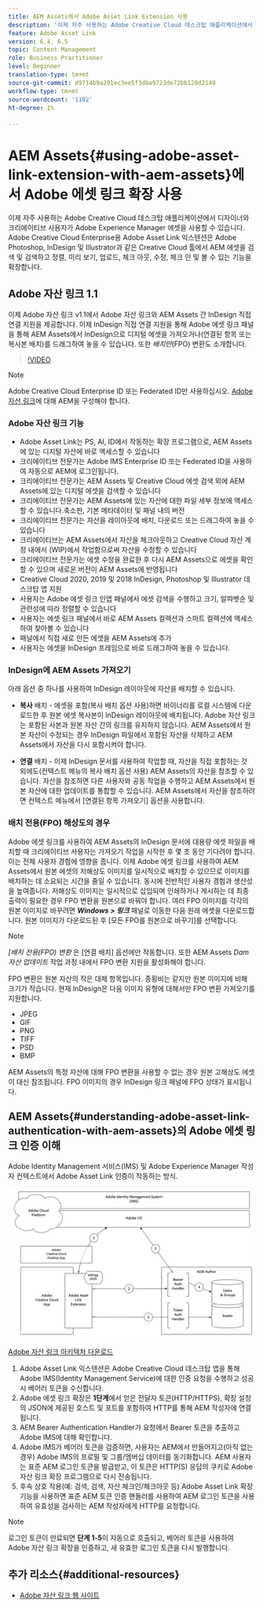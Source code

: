 ```yaml
---
title: AEM Assets에서 Adobe Asset Link Extension 사용
description: '이제 자주 사용하는 Adobe Creative Cloud 데스크탑 애플리케이션에서 디자이너와 크리에이티브 사용자가 Adobe Experience Manager 에셋을 사용할 수 있습니다. Adobe Creative Cloud Enterprise용 Adobe Asset Link 익스텐션은 Adobe Photoshop, InDesign 및 Illustrator과 같은 Creative Cloud 툴에서 AEM 에셋을 검색 및 검색하고 정렬, 미리 보기, 업로드, 체크 아웃, 수정, 체크 인 및 볼 수 있는 기능을 확장합니다. '
feature: Adobe Asset Link
version: 6.4, 6.5
topic: Content Management
role: Business Practitioner
level: Beginner
translation-type: tm+mt
source-git-commit: d9714b9a291ec3ee5f3dba9723de72bb120d2149
workflow-type: tm+mt
source-wordcount: '1102'
ht-degree: 1%

---
```



# AEM Assets{#using-adobe-asset-link-extension-with-aem-assets}에서 Adobe 에셋 링크 확장 사용

이제 자주 사용하는 Adobe Creative Cloud 데스크탑 애플리케이션에서 디자이너와 크리에이티브 사용자가 Adobe Experience Manager 에셋을 사용할 수 있습니다. Adobe Creative Cloud Enterprise용 Adobe Asset Link 익스텐션은 Adobe Photoshop, InDesign 및 Illustrator과 같은 Creative Cloud 툴에서 AEM 에셋을 검색 및 검색하고 정렬, 미리 보기, 업로드, 체크 아웃, 수정, 체크 인 및 볼 수 있는 기능을 확장합니다.


## Adobe 자산 링크 1.1

이제 Adobe 자산 링크 v1.1에서 Adobe 자산 링크와 AEM Assets 간 InDesign 직접 연결 지원을 제공합니다. 이제 InDesign 직접 연결 지원을 통해 Adobe 에셋 링크 패널을 통해 AEM Assets에서 InDesign으로 디지털 에셋을 가져오거나(연결된 항목 또는 복사본 배치)를 드래그하여 놓을 수 있습니다. 또한 *배치만*(FPO) 변환도 소개합니다.

>[!VIDEO](https://video.tv.adobe.com/v/28988/?quality=12&learn=on)

>[!NOTE]
>
>Adobe Creative Cloud Enterprise ID 또는 Federated ID만 사용하십시오. [Adobe 자산 링크](https://helpx.adobe.com/enterprise/admin-guide.html/enterprise/using/adobe-asset-link.ug.html)에 대해 AEM을 구성해야 합니다.


### Adobe 자산 링크 기능

* Adobe Asset Link는 PS, AI, ID에서 작동하는 확장 프로그램으로, AEM Assets에 있는 디지털 자산에 바로 액세스할 수 있습니다
* 크리에이티브 전문가는 Adobe IMS Enterprise ID 또는 Federated ID을 사용하여 자동으로 AEM에 로그인됩니다.
* 크리에이티브 전문가는 AEM Assets 및 Creative Cloud 에셋 검색 외에 AEM Assets에 있는 디지털 에셋을 검색할 수 있습니다
* 크리에이티브 전문가는 AEM Assets에 있는 자산에 대한 파일 세부 정보에 액세스할 수 있습니다.축소판, 기본 메타데이터 및 패널 내의 버전
* 크리에이티브 전문가는 자산을 레이아웃에 배치, 다운로드 또는 드래그하여 놓을 수 있습니다
* 크리에이티브는 AEM Assets에서 자산을 체크아웃하고 Creative Cloud 자산 계정 내에서 (WIP)에서 작업함으로써 자산을 수정할 수 있습니다
* 크리에이티브 전문가는 에셋 수정을 완료한 후 다시 AEM Assets으로 에셋을 확인할 수 있으며 새로운 버전이 AEM Assets에 반영됩니다
* Creative Cloud 2020, 2019 및 2018 InDesign, Photoshop 및 Illustrator 데스크탑 앱 지원
* 사용자는 Adobe 에셋 링크 인앱 패널에서 에셋 검색을 수행하고 크기, 알파벳순 및 관련성에 따라 정렬할 수 있습니다
* 사용자는 에셋 링크 패널에서 바로 AEM Assets 컬렉션과 스마트 컬렉션에 액세스하여 찾아볼 수 있습니다
* 패널에서 직접 새로 만든 에셋을 AEM Assets에 추가
* 사용자는 에셋을 InDesign 프레임으로 바로 드래그하여 놓을 수 있습니다.

### InDesign에 AEM Assets 가져오기

아래 옵션 중 하나를 사용하여 InDesign 레이아웃에 자산을 배치할 수 있습니다.

* **복사**  배치 - 에셋을 포함(복사 배치 옵션 사용)하면 바이너리를 로컬 시스템에 다운로드한 후 원본 에셋 복사본이 InDesign 레이아웃에 배치됩니다. Adobe 자산 링크는 포함된 사본과 원본 자산 간의 링크를 유지하지 않습니다. AEM Assets에서 원본 자산이 수정되는 경우 InDesign 파일에서 포함된 자산을 삭제하고 AEM Assets에서 자산을 다시 포함시켜야 합니다.

* **연결**  배치 - 이제 InDesign 문서를 사용하여 작업할 때, 자산을 직접 포함하는 것 외에도(컨텍스트 메뉴의 복사 배치 옵션 사용) AEM Assets의 자산을 참조할 수 있습니다. 자산을 참조하면 다른 사용자와 공동 작업을 수행하고 AEM Assets에서 원본 자산에 대한 업데이트를 통합할 수 있습니다. AEM Assets에서 자산을 참조하려면 컨텍스트 메뉴에서 [연결된 항목 가져오기] 옵션을 사용합니다.

### 배치 전용(FPO) 해상도의 경우

Adobe 에셋 링크를 사용하여 AEM Assets의 InDesign 문서에 대용량 에셋 파일을 배치할 때 크리에이티브 사용자는 가져오기 작업을 시작한 후 몇 초 동안 기다려야 합니다. 이는 전체 사용자 경험에 영향을 줍니다. 이제 Adobe 에셋 링크를 사용하여 AEM Assets에서 원본 에셋의 저해상도 이미지를 일시적으로 배치할 수 있으므로 이미지를 배치하는 데 소요되는 시간을 줄일 수 있습니다. 동시에 전반적인 사용자 경험과 생산성을 높여줍니다. 저해상도 이미지는 일시적으로 삽입되며 인쇄하거나 게시하는 데 최종 출력이 필요한 경우 FPO 변환을 원본으로 바꿔야 합니다. 여러 FPO 이미지를 각각의 원본 이미지로 바꾸려면 **_Windows > 링크_** 패널로 이동한 다음 원래 에셋을 다운로드합니다. 원본 이미지가 다운로드된 후 [모든 FPO를 원본으로 바꾸기]를 선택합니다.

>[!NOTE]
>
> *[배치 전용(FPO) 변환* 은 [연결 배치] 옵션에만 작동합니다. 또한 AEM Assets *Dam 자산 업데이트* 작업 과정 내에서 FPO 변환 지원을 활성화해야 합니다.

FPO 변환은 원본 자산의 작은 대체 항목입니다. 종횡비는 같지만 원본 이미지에 비해 크기가 작습니다. 현재 InDesign은 다음 이미지 유형에 대해서만 FPO 변환 가져오기를 지원합니다.

* JPEG
* GIF
* PNG
* TIFF
* PSD
* BMP

AEM Assets의 특정 자산에 대해 FPO 변환을 사용할 수 없는 경우 원본 고해상도 에셋이 대신 참조됩니다. FPO 이미지의 경우 InDesign 링크 패널에 FPO 상태가 표시됩니다.

## AEM Assets{#understanding-adobe-asset-link-authentication-with-aem-assets}의 Adobe 에셋 링크 인증 이해

Adobe Identity Management 서비스(IMS) 및 Adobe Experience Manager 작성자 컨텍스트에서 Adobe Asset Link 인증이 작동하는 방식.

![Adobe 에셋 링크 아키텍처](assets/adobe-asset-link-article-understand.png)

[Adobe 자산 링크 아키텍처 다운로드](assets/adobe-asset-link-article-understand-1.png)

1. Adobe Asset Link 익스텐션은 Adobe Creative Cloud 데스크탑 앱을 통해 Adobe IMS(Identity Management Service)에 대한 인증 요청을 수행하고 성공 시 베어러 토큰을 수신합니다.
2. Adobe 에셋 링크 확장은 **1단계**&#x200B;에서 얻은 전달자 토큰(HTTP/HTTPS), 확장 설정의 JSON에 제공된 호스트 및 포트를 포함하여 HTTP를 통해 AEM 작성자에 연결됩니다.
3. AEM Bearer Authentication Handler가 요청에서 Bearer 토큰을 추출하고 Adobe IMS에 대해 확인합니다.
4. Adobe IMS가 베어러 토큰을 검증하면, 사용자는 AEM에서 만들어지고(아직 없는 경우) Adobe IMS의 프로필 및 그룹/멤버십 데이터를 동기화합니다. AEM 사용자는 표준 AEM 로그인 토큰을 발급받고, 이 토큰은 HTTP(S) 응답의 쿠키로 Adobe 자산 링크 확장 프로그램으로 다시 전송됩니다.
5. 후속 상호 작용(예: 검색, 검색, 자산 체크인/체크아웃 등) Adobe Asset Link 확장 기능을 사용하면 표준 AEM 토큰 인증 핸들러를 사용하여 AEM 로그인 토큰을 사용하여 유효성을 검사하는 AEM 작성자에게 HTTP를 요청합니다.

>[!NOTE]
>
>로그인 토큰이 만료되면 **단계 1-5**&#x200B;이 자동으로 호출되고, 베어러 토큰을 사용하여 Adobe 자산 링크 확장을 인증하고, 새 유효한 로그인 토큰을 다시 발행합니다.

## 추가 리소스{#additional-resources}

* [Adobe 자산 링크 웹 사이트](https://www.adobe.com/kr/creativecloud/business/enterprise/adobe-asset-link.html)